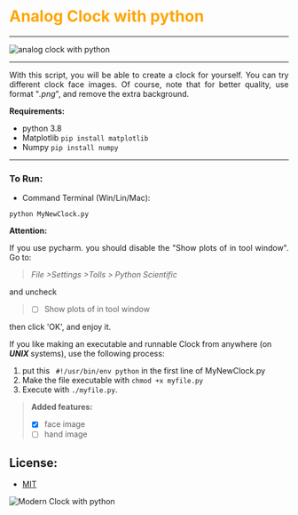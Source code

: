 # <span style="color:orange;">Analog Clock with python</span>

---
![analog clock with python](https://user-images.githubusercontent.com/51186807/163220161-a414baec-8fd0-4965-811e-c11537e8a740.gif)

---


<p style="text-align:justify">
With this script, you will be able to create a 
clock for yourself. You can try different clock face images. Of course, 
note that for better quality, use format "<i>.png</i>", and remove the extra background.
</p>

**Requirements:**
- python 3.8
- Matplotlib ```pip install matplotlib```
- Numpy ```pip install numpy```
****
### To Run:
- Command Terminal (Win/Lin/Mac):
```
python MyNewClock.py
```
**Attention:**
<p style="text-align:justify">
If you use pycharm. you should disable the "Show plots of in tool window". 
Go to: <br>
</p>

> <i> File >Settings >Tolls > Python Scientific </i>  


and uncheck

> - [ ] Show plots of in tool window <br>

then click 'OK', and enjoy it.  


If you like making an executable and runnable Clock from anywhere 
(on <b><i> UNIX </i></b> systems), use the following process:
1. put this ``` #!/usr/bin/env python``` in the first line of MyNewClock.py 
2. Make the file executable with ```chmod +x myfile.py```
3. Execute with ```./myfile.py```.


>**Added features:**
>- [X] face image
>- [ ] hand image

## License:
- [MIT](https://choosealicense.com/licenses/mit/)

![Modern Clock with python](https://user-images.githubusercontent.com/51186807/163220286-98251be9-3e38-4cfc-8537-41aea7a139df.gif)


